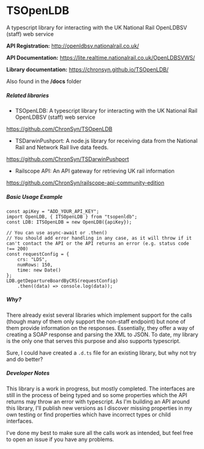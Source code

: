 # TSOpenLDB
 A typescript library for interacting with the UK National Rail OpenLDBSV (staff) web service

**API Registration:** http://openldbsv.nationalrail.co.uk/

**API Documentation:** https://lite.realtime.nationalrail.co.uk/OpenLDBSVWS/

**Library documentation:** https://chronsyn.github.io/TSOpenLDB/

Also found in the **/docs** folder

##### Related libraries

- TSOpenLDB: A typescript library for interacting with the UK National Rail OpenLDBSV (staff) web service

https://github.com/ChronSyn/TSOpenLDB


- TSDarwinPushport: A node.js library for receiving data from the National Rail and Network Rail live data feeds.

https://github.com/ChronSyn/TSDarwinPushport


- Railscope API: An API gateway for retrieving UK rail information

https://github.com/ChronSyn/railscope-api-community-edition

##### Basic Usage Example

    const apiKey = "ADD_YOUR_API_KEY";
    import OpenLDB, { ITSOpenLDB } from "tsopenldb";
    const LDB: ITSOpenLDB = new OpenLDB({apiKey});

    // You can use async-await or .then()
    // You should add error handling in any case, as it will throw if it can't contact the API or the API returns an error (e.g. status code !== 200)
    const requestConfig = {
        crs: "LDS",
        numRows: 150,
        time: new Date()
    };
    LDB.getDepartureBoardByCRS(requestConfig)
        .then((data) => console.log(data));
    


##### Why?

There already exist several libraries which implement support for the calls (though many of them only support the non-staff endpoint) but none of them provide information on the responses. Essentially, they offer a way of creating a SOAP response and parsing the XML to JSON. To date, my library is the only one that serves this purpose and also supports typescript.

Sure, I could have created a `.d.ts` file for an existing library, but why not try and do better?

##### Developer Notes

This library is a work in progress, but mostly completed. The interfaces are still in the process of being typed and so some properties which the API returns may throw an error with typescript.  As I'm building an API around this library, I'll publish new versions as I discover missing properties in my own testing or find properties which have incorrect types or child interfaces.

I've done my best to make sure all the calls work as intended, but feel free to open an issue if you have any problems.